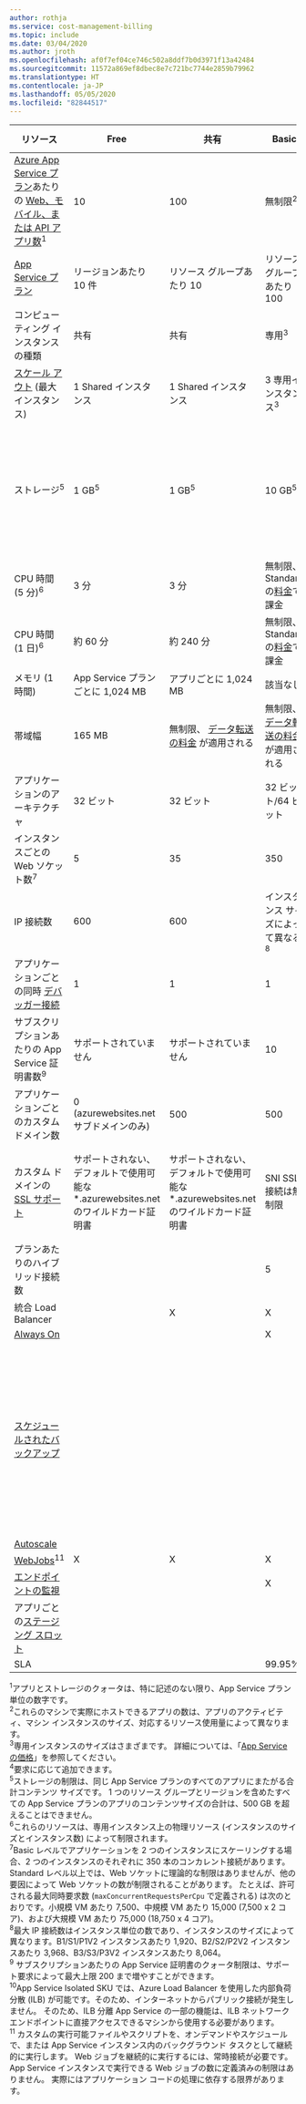 ```yaml
---
author: rothja
ms.service: cost-management-billing
ms.topic: include
ms.date: 03/04/2020
ms.author: jroth
ms.openlocfilehash: af0f7ef04ce746c502a8ddf7b0d3971f13a42484
ms.sourcegitcommit: 11572a869ef8dbec8e7c721bc7744e2859b79962
ms.translationtype: HT
ms.contentlocale: ja-JP
ms.lasthandoff: 05/05/2020
ms.locfileid: "82844517"
---
```

| リソース | Free | 共有 | Basic | Standard | Premium (v2) | Isolated </th> |
| --- | --- | --- | --- | --- | --- | --- |
| [Azure App Service プラン](../articles/app-service/overview-hosting-plans.md)あたりの [Web、モバイル、または API アプリ数](https://azure.microsoft.com/services/app-service/)<sup>1</sup> |10 |100 |無制限<sup>2</sup> |無制限<sup>2</sup> |無制限<sup>2</sup> |無制限<sup>2</sup>|
| [App Service プラン](../articles/app-service/overview-hosting-plans.md) |リージョンあたり 10 件 |リソース グループあたり 10 |リソース グループあたり 100 |リソース グループあたり 100 |リソース グループあたり 100 |リソース グループあたり 100|
| コンピューティング インスタンスの種類 |共有 |共有 |専用<sup>3</sup> |専用<sup>3</sup> |専用<sup>3</sup></p> |専用<sup>3</sup>|
| [スケール アウト](../articles/app-service/manage-scale-up.md) (最大インスタンス) |1 Shared インスタンス |1 Shared インスタンス |3 専用インスタンス<sup>3</sup> |10 専用インスタンス<sup>3</sup> |30 専用インスタンス<sup>3</sup>|100 専用インスタンス<sup>4</sup>|
| ストレージ<sup>5</sup> |1 GB<sup>5</sup> |1 GB<sup>5</sup> |10 GB<sup>5</sup> |50 GB<sup>5</sup> |250 GB<sup>5</sup> <br/><br/> 250 GB を超える場合は、サポート リクエストを送信してください。 |1 TB<sup>5</sup> <br/><br/> 使用可能なストレージ クォータは 999 GB です。 |
| CPU 時間 (5 分)<sup>6</sup> |3 分 |3 分 |無制限、Standard の[料金](https://azure.microsoft.com/pricing/details/app-service/)</a>で課金 |無制限、Standard の[料金](https://azure.microsoft.com/pricing/details/app-service/)</a>で課金 |無制限、Standard の[料金](https://azure.microsoft.com/pricing/details/app-service/)</a>で課金 |無制限、Standard の[料金](https://azure.microsoft.com/pricing/details/app-service/)</a>で課金|
| CPU 時間 (1 日)<sup>6</sup> |約 60 分 |約 240 分 |無制限、Standard の[料金](https://azure.microsoft.com/pricing/details/app-service/)</a>で課金 |無制限、Standard の[料金](https://azure.microsoft.com/pricing/details/app-service/)</a>で課金 |無制限、Standard の[料金](https://azure.microsoft.com/pricing/details/app-service/)</a>で課金 |無制限、Standard の[料金](https://azure.microsoft.com/pricing/details/app-service/)</a>で課金 |
| メモリ (1 時間) |App Service プランごとに 1,024 MB |アプリごとに 1,024 MB |該当なし |該当なし |該当なし |該当なし |
| 帯域幅 |165 MB |無制限、 [データ転送の料金](https://azure.microsoft.com/pricing/details/data-transfers/) が適用される |無制限、 [データ転送の料金](https://azure.microsoft.com/pricing/details/data-transfers/) が適用される |無制限、 [データ転送の料金](https://azure.microsoft.com/pricing/details/data-transfers/) が適用される |無制限、 [データ転送の料金](https://azure.microsoft.com/pricing/details/data-transfers/) が適用される |無制限、 [データ転送の料金](https://azure.microsoft.com/pricing/details/data-transfers/) が適用される |
| アプリケーションのアーキテクチャ |32 ビット |32 ビット |32 ビット/64 ビット |32 ビット/64 ビット |32 ビット/64 ビット |32 ビット/64 ビット |
| インスタンスごとの Web ソケット数<sup>7</sup> |5 |35 |350 |無制限 |無制限 |無制限 |
| IP 接続数 | 600 | 600 | インスタンス サイズによって異なる<sup>8</sup> | インスタンス サイズによって異なる<sup>8</sup> | インスタンス サイズによって異なる<sup>8</sup> | 16,000 |
| アプリケーションごとの同時 [デバッガー接続](../articles/app-service/troubleshoot-dotnet-visual-studio.md) |1 |1 |1 |5 |5 |5 |
| サブスクリプションあたりの App Service 証明書数<sup>9</sup>| サポートされていません | サポートされていません |10 |10 |10 |10 |
| アプリケーションごとのカスタム ドメイン数</a> |0 (azurewebsites.net サブドメインのみ)|500 |500 |500 |500 |500 |
| カスタム ドメインの [SSL サポート](../articles/app-service/configure-ssl-certificate.md) |サポートされない、デフォルトで使用可能な *.azurewebsites.net のワイルドカード証明書|サポートされない、デフォルトで使用可能な *.azurewebsites.net のワイルドカード証明書|SNI SSL 接続は無制限 |無制限の SNI SSL 接続と 1 件の IP SSL 接続が含まれる |無制限の SNI SSL 接続と 1 件の IP SSL 接続が含まれる | 無制限の SNI SSL 接続と 1 件の IP SSL 接続が含まれる|
| プランあたりのハイブリッド接続数 | | | 5 | 25 | 200 | 200 |
| 統合 Load Balancer | |X |X |X |X |X<sup>10</sup> |
| [Always On](../articles/app-service/configure-common.md) | | |X |X |X |X |
| [スケジュールされたバックアップ](../articles/app-service/manage-backup.md) | | | | 2 時間ごとにスケジュールされたバックアップ。1 日あたり最大 12 回のバックアップ (手動 + スケジュール済み) | 1 時間ごとにスケジュールされたバックアップ。1 日あたり最大 50 回のバックアップ (手動 + スケジュール済み) | 1 時間ごとにスケジュールされたバックアップ。1 日あたり最大 50 回のバックアップ (手動 + スケジュール済み) |
| [Autoscale](../articles/app-service/manage-scale-up.md) | | | |X |X |X |
| [WebJobs](../articles/app-service/webjobs-create.md)<sup>11</sup> |X |X |X |X |X |X |
| [エンドポイントの監視](../articles/app-service/web-sites-monitor.md) | | |X |X |X |X |
| アプリごとの[ステージング スロット](../articles/app-service/deploy-staging-slots.md)| | | |5 |20 |20 |
| SLA | |  |99.95%|99.95%|99.95%|99.95%|  

<sup>1</sup>アプリとストレージのクォータは、特に記述のない限り、App Service プラン単位の数字です。  
<sup>2</sup>これらのマシンで実際にホストできるアプリの数は、アプリのアクティビティ、マシン インスタンスのサイズ、対応するリソース使用量によって異なります。  
<sup>3</sup>専用インスタンスのサイズはさまざまです。 詳細については、「[App Service の価格](https://azure.microsoft.com/pricing/details/app-service/)」を参照してください。  
<sup>4</sup>要求に応じて追加できます。  
<sup>5</sup>ストレージの制限は、同じ App Service プランのすべてのアプリにまたがる合計コンテンツ サイズです。 1 つのリソース グループとリージョンを含めたすべての App Service プランのアプリのコンテンツサイズの合計は、500 GB を超えることはできません。  
<sup>6</sup>これらのリソースは、専用インスタンス上の物理リソース (インスタンスのサイズとインスタンス数) によって制限されます。  
<sup>7</sup>Basic レベルでアプリケーションを 2 つのインスタンスにスケーリングする場合、2 つのインスタンスのそれぞれに 350 本のコンカレント接続があります。 Standard レベル以上では、Web ソケットに理論的な制限はありませんが、他の要因によって Web ソケットの数が制限されることがあります。 たとえば、許可される最大同時要求数 (`maxConcurrentRequestsPerCpu` で定義される) は次のとおりです。小規模 VM あたり 7,500、中規模 VM あたり 15,000 (7,500 x 2 コア)、および大規模 VM あたり 75,000 (18,750 x 4 コア)。  
<sup>8</sup>最大 IP 接続数はインスタンス単位の数であり、インスタンスのサイズによって異なります。B1/S1/P1V2 インスタンスあたり 1,920、B2/S2/P2V2 インスタンスあたり 3,968、B3/S3/P3V2 インスタンスあたり 8,064。  
<sup>9</sup> サブスクリプションあたりの App Service 証明書のクォータ制限は、サポート要求によって最大上限 200 まで増やすことができます。  
<sup>10</sup>App Service Isolated SKU では、Azure Load Balancer を使用した内部負荷分散 (ILB) が可能です。そのため、インターネットからパブリック接続が発生しません。 そのため、ILB 分離 App Service の一部の機能は、ILB ネットワーク エンドポイントに直接アクセスできるマシンから使用する必要があります。  
<sup>11</sup> カスタムの実行可能ファイルやスクリプトを、オンデマンドやスケジュールで、または App Service インスタンス内のバックグラウンド タスクとして継続的に実行します。 Web ジョブを継続的に実行するには、常時接続が必要です。 App Service インスタンスで実行できる Web ジョブの数に定義済みの制限はありません。 実際にはアプリケーション コードの処理に依存する限界があります。  
